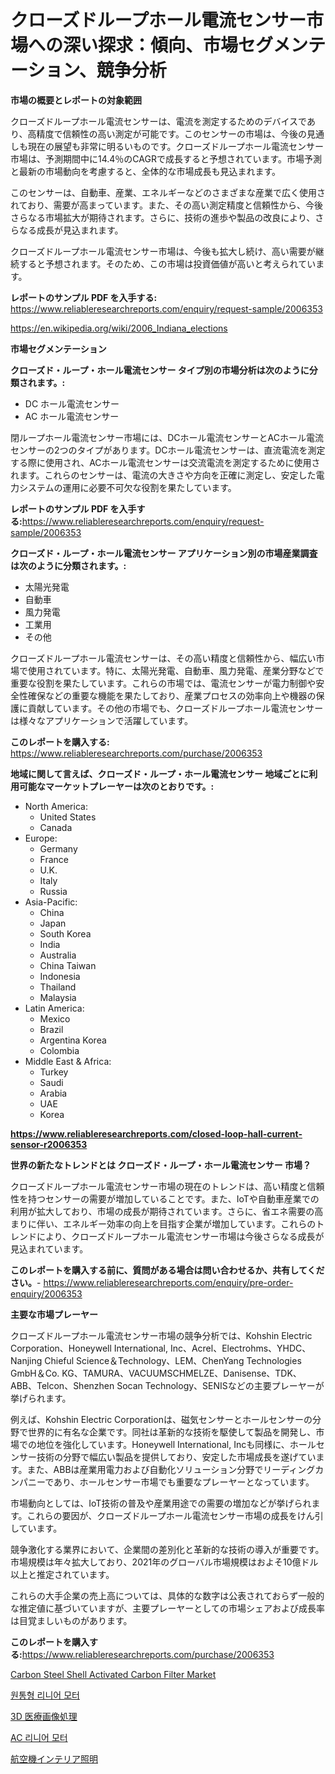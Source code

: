 <p><h1>クローズドループホール電流センサー市場への深い探求：傾向、市場セグメンテーション、競争分析</h1></p><p><strong>市場の概要とレポートの対象範囲</strong></p>
<p><p>クローズドループホール電流センサーは、電流を測定するためのデバイスであり、高精度で信頼性の高い測定が可能です。このセンサーの市場は、今後の見通しも現在の展望も非常に明るいものです。クローズドループホール電流センサー市場は、予測期間中に14.4％のCAGRで成長すると予想されています。市場予測と最新の市場動向を考慮すると、全体的な市場成長も見込まれます。</p><p>このセンサーは、自動車、産業、エネルギーなどのさまざまな産業で広く使用されており、需要が高まっています。また、その高い測定精度と信頼性から、今後さらなる市場拡大が期待されます。さらに、技術の進歩や製品の改良により、さらなる成長が見込まれます。</p><p>クローズドループホール電流センサー市場は、今後も拡大し続け、高い需要が継続すると予想されます。そのため、この市場は投資価値が高いと考えられています。</p></p>
<p><strong>レポートのサンプル PDF を入手する:</strong> <a href="https://www.reliableresearchreports.com/enquiry/request-sample/2006353">https://www.reliableresearchreports.com/enquiry/request-sample/2006353</a></p>
<p><a href="https://en.wikipedia.org/wiki/2006_Indiana_elections">https://en.wikipedia.org/wiki/2006_Indiana_elections</a></p>
<p><strong>市場セグメンテーション</strong></p>
<p><strong>クローズド・ループ・ホール電流センサー タイプ別の市場分析は次のように分類されます。:</strong></p>
<p><ul><li>DC ホール電流センサー</li><li>AC ホール電流センサー</li></ul></p>
<p><p>閉ループホール電流センサー市場には、DCホール電流センサーとACホール電流センサーの2つのタイプがあります。DCホール電流センサーは、直流電流を測定する際に使用され、ACホール電流センサーは交流電流を測定するために使用されます。これらのセンサーは、電流の大きさや方向を正確に測定し、安定した電力システムの運用に必要不可欠な役割を果たしています。</p></p>
<p><strong>レポートのサンプル PDF を入手する:</strong><a href="https://www.reliableresearchreports.com/enquiry/request-sample/2006353">https://www.reliableresearchreports.com/enquiry/request-sample/2006353</a></p>
<p><strong> クローズド・ループ・ホール電流センサー アプリケーション別の市場産業調査は次のように分類されます。:</strong></p>
<p><ul><li>太陽光発電</li><li>自動車</li><li>風力発電</li><li>工業用</li><li>その他</li></ul></p>
<p><p>クローズドループホール電流センサーは、その高い精度と信頼性から、幅広い市場で使用されています。特に、太陽光発電、自動車、風力発電、産業分野などで重要な役割を果たしています。これらの市場では、電流センサーが電力制御や安全性確保などの重要な機能を果たしており、産業プロセスの効率向上や機器の保護に貢献しています。その他の市場でも、クローズドループホール電流センサーは様々なアプリケーションで活躍しています。</p></p>
<p><strong>このレポートを購入する:</strong> <a href="https://www.reliableresearchreports.com/purchase/2006353">https://www.reliableresearchreports.com/purchase/2006353</a></p>
<p><strong>地域に関して言えば、クローズド・ループ・ホール電流センサー 地域ごとに利用可能なマーケットプレーヤーは次のとおりです。:</strong></p>
<p><ul>
    <li>
        North America:
        <ul>
            <li>United States</li>
            <li>Canada</li>
        </ul>
    </li>
    <li>
        Europe:
        <ul>
            <li>Germany</li>
            <li>France</li>
            <li>U.K.</li>
            <li>Italy</li>
            <li>Russia</li>
        </ul>
    </li>
    <li>
        Asia-Pacific:
        <ul>
            <li>China</li>
            <li>Japan</li>
            <li>South Korea</li>
            <li>India</li>
            <li>Australia</li>
            <li>China Taiwan</li>
            <li>Indonesia</li>
            <li>Thailand</li>
            <li>Malaysia</li>
        </ul>
    </li>
    <li>
        Latin America:
        <ul>
            <li>Mexico</li>
            <li>Brazil</li>
            <li>Argentina Korea</li>
            <li>Colombia</li>
        </ul>
    </li>
    <li>
        Middle East & Africa:
        <ul>
            <li>Turkey</li>
            <li>Saudi</li>
            <li>Arabia</li>
            <li>UAE</li>
            <li>Korea</li>
        </ul>
    </li>
    </ul></p>
<p><strong><a href="https://www.reliableresearchreports.com/closed-loop-hall-current-sensor-r2006353">https://www.reliableresearchreports.com/closed-loop-hall-current-sensor-r2006353</a></strong></p>
<p><strong>世界の新たなトレンドとは クローズド・ループ・ホール電流センサー 市場？</strong></p>
<p><p>クローズドループホール電流センサー市場の現在のトレンドは、高い精度と信頼性を持つセンサーの需要が増加していることです。また、IoTや自動車産業での利用が拡大しており、市場の成長が期待されています。さらに、省エネ需要の高まりに伴い、エネルギー効率の向上を目指す企業が増加しています。これらのトレンドにより、クローズドループホール電流センサー市場は今後さらなる成長が見込まれています。</p></p>
<p><strong>このレポートを購入する前に、質問がある場合は問い合わせるか、共有してください。</strong>- <a href="https://www.reliableresearchreports.com/enquiry/pre-order-enquiry/2006353">https://www.reliableresearchreports.com/enquiry/pre-order-enquiry/2006353</a></p>
<p><strong>主要な市場プレーヤー</strong></p>
<p><p>クローズドループホール電流センサー市場の競争分析では、Kohshin Electric Corporation、Honeywell International, Inc、Acrel、Electrohms、YHDC、Nanjing Chieful Science＆Technology、LEM、ChenYang Technologies GmbH＆Co. KG、TAMURA、VACUUMSCHMELZE、Danisense、TDK、ABB、Telcon、Shenzhen Socan Technology、SENISなどの主要プレーヤーが挙げられます。</p><p>例えば、Kohshin Electric Corporationは、磁気センサーとホールセンサーの分野で世界的に有名な企業です。同社は革新的な技術を駆使して製品を開発し、市場での地位を強化しています。Honeywell International, Incも同様に、ホールセンサー技術の分野で幅広い製品を提供しており、安定した市場成長を遂げています。また、ABBは産業用電力および自動化ソリューション分野でリーディングカンパニーであり、ホールセンサー市場でも重要なプレーヤーとなっています。</p><p>市場動向としては、IoT技術の普及や産業用途での需要の増加などが挙げられます。これらの要因が、クローズドループホール電流センサー市場の成長をけん引しています。</p><p>競争激化する業界において、企業間の差別化と革新的な技術の導入が重要です。市場規模は年々拡大しており、2021年のグローバル市場規模はおよそ10億ドル以上と推定されています。</p><p>これらの大手企業の売上高については、具体的な数字は公表されておらず一般的な推定値に基づいていますが、主要プレーヤーとしての市場シェアおよび成長率は目覚ましいものがあります。</p></p>
<p><strong>このレポートを購入する:</strong><a href="https://www.reliableresearchreports.com/purchase/2006353">https://www.reliableresearchreports.com/purchase/2006353</a></p>
<p><p><a href="https://issuu.com/reportprime-2/docs/carbon-steel-shell-activated-carbon-filter-market-">Carbon Steel Shell Activated Carbon Filter Market</a></p><p><a href="https://github.com/KellyLyncyh543964/Market-Research-Report-List-3/blob/main/283610968597.md">원통형 리니어 모터</a></p><p><a href="https://github.com/roulaayoub-saad/Market-Research-Report-List-3/blob/main/578403253838.md">3D 医療画像処理</a></p><p><a href="https://github.com/rcabello548/Market-Research-Report-List-3/blob/main/703474468598.md">AC 리니어 모터</a></p><p><a href="https://github.com/zjkmgcs938405/Market-Research-Report-List-4/blob/main/833333353837.md">航空機インテリア照明</a></p></p>